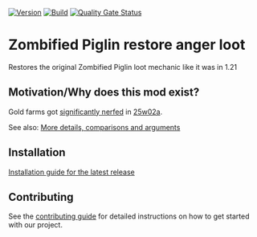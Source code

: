 <!-- modrinth_exclude.start -->

[![Version](https://img.shields.io/modrinth/v/gMmsTToZ)](https://modrinth.com/mod/zombified-piglin-restore-anger-loot)
[![Build](https://img.shields.io/github/actions/workflow/status/litetex-oss/mcm-zombified-piglin-restore-anger-loot/check-build.yml?branch=dev)](https://github.com/litetex-oss/mcm-zombified-piglin-restore-anger-loot/actions/workflows/check-build.yml?query=branch%3Adev)
[![Quality Gate Status](https://sonarcloud.io/api/project_badges/measure?project=litetex-oss_mcm-zombified-piglin-restore-anger-loot&metric=alert_status)](https://sonarcloud.io/dashboard?id=litetex-oss_mcm-zombified-piglin-restore-anger-loot)

# Zombified Piglin restore anger loot

<!-- modrinth_exclude.end -->

Restores the original Zombified Piglin loot mechanic like it was in 1.21

## Motivation/Why does this mod exist?

Gold farms got [significantly nerfed](https://bugs.mojang.com/browse/MC-56653) in [25w02a](https://minecraft.wiki/w/Java_Edition_25w02a).

See also: [More details, comparisons and arguments](https://github.com/litetex-oss/mcm-zombified-piglin-restore-anger-loot/blob/dev/MOTIVATION.md)

<!-- modrinth_exclude.start -->

## Installation
[Installation guide for the latest release](https://github.com/litetex-oss/mcm-zombified-piglin-restore-anger-loot/releases/latest#Installation)

## Contributing
See the [contributing guide](./CONTRIBUTING.md) for detailed instructions on how to get started with our project.

<!-- modrinth_exclude.end -->
